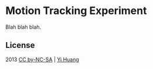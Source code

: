 Motion Tracking Experiment
==========================

Blah blah blah.


License
-------

2013 [CC by-NC-SA] | [Yi Huang]

[CC by-NC-SA]: http://creativecommons.org/licenses/by-nc-sa/3.0/tw/
[Yi Huang]: http://github.com/telgniw
